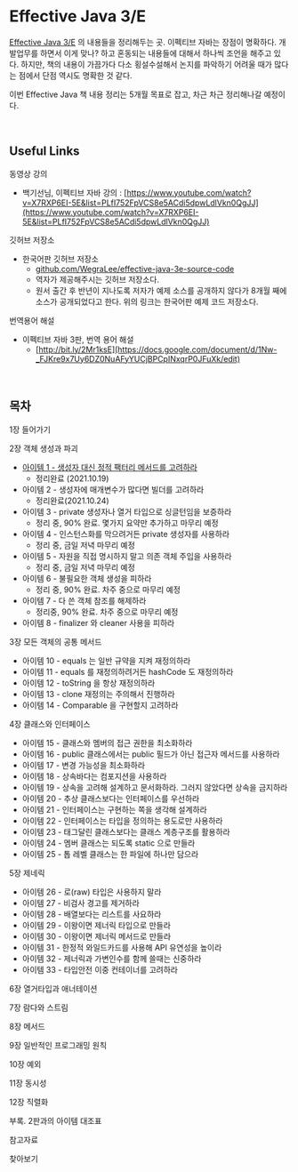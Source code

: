 # Effective Java 3/E

[Effective Java 3/E](http://www.yes24.com/Product/Goods/65551284) 의 내용들을 정리해두는 곳. 이펙티브 자바는 장점이 명확하다. 개발업무를 하면서 이게 맞나? 하고 혼동되는 내용들에 대해서 하나씩 조언을 해주고 있다. 하지만, 책의 내용이 가끔가다 다소 횡설수설해서 논지를 파악하기 어려울 때가 많다는 점에서 단점 역시도 명확한 것 같다.<br>

이번 Effective Java 책 내용 정리는 5개월 목표로 잡고, 차근 차근 정리해나갈 예정이다.<br>

<br>

## Useful Links

동영상 강의

- 백기선님, 이펙티브 자바 강의 : [https://www.youtube.com/watch?v=X7RXP6EI-5E&list=PLfI752FpVCS8e5ACdi5dpwLdlVkn0QgJJ](https://www.youtube.com/watch?v=X7RXP6EI-5E&list=PLfI752FpVCS8e5ACdi5dpwLdlVkn0QgJJ)

깃허브 저장소

- 한국어판 깃허브 저장소
  - [github.com/WegraLee/effective-java-3e-source-code](https://github.com/WegraLee/effective-java-3e-source-code)
  - 역자가 제공해주시는 깃허브 저장소다.
  - 원서 출간 후 반년이 지나도록 저자가 예제 소스를 공개하지 않다가 8개월 째에 소스가 공개되었다고 한다. 위의 링크는 한국어판 예제 코드 저장소다.

번역용어 해설

- 이펙티브 자바 3판, 번역 용어 해설
  - [http://bit.ly/2Mr1ksE](https://docs.google.com/document/d/1Nw-_FJKre9x7Uy6DZ0NuAFyYUCjBPCpINxqrP0JFuXk/edit)

<br>

## 목차

1장 들어가기<br>

2장 객체 생성과 파괴<br>

- [아이템 1 - 생성자 대신 정적 팩터리 메서드를 고려하라](https://github.com/gosgjung/study-effective-java-3nd/blob/main/ITEM-1-%EC%83%9D%EC%84%B1%EC%9E%90-%EB%8C%80%EC%8B%A0-%EC%A0%95%EC%A0%81-%ED%8C%A9%ED%84%B0%EB%A6%AC-%EB%A9%94%EC%84%9C%EB%93%9C%EB%A5%BC-%EA%B3%A0%EB%A0%A4%ED%95%98%EB%9D%BC.md)
  - 정리완료 (2021.10.19)
- 아이템 2 - 생성자에 매개변수가 많다면 빌더를 고려하라
  - 정리완료(2021.10.24)
- 아이템 3 - private 생성자나 열거 타입으로 싱글턴임을 보증하라
  - 정리 중, 90% 완료. 몇가지 요약만 추가하고 마무리 예정
- 아이템 4 - 인스턴스화를 막으려거든 private 생성자를 사용하라
  - 정리 중, 금일 저녁 마무리 예정
- 아이템 5 - 자원을 직접 명시하지 말고 의존 객체 주입을 사용하라
  - 정리 중, 금일 저녁 마무리 예정
- 아이템 6 - 불필요한 객체 생성을 피하라
  - 정리 중, 90% 완료. 차주 중으로 마무리 예정
- 아이템 7 - 다 쓴 객체 참조를 해제하라
  - 정리중, 90% 완료. 차주 중으로 마무리 예정
- 아이템 8 - finalizer 와 cleaner 사용을 피하라

3장 모든 객체의 공통 메서드<br>

- 아이템 10 - equals 는 일반 규약을 지켜 재정의하라
- 아이템 11 - equals 를 재정의하려거든 hashCode 도 재정의하라
- 아이템 12 - toString 을 항상 재정의하라
- 아이템 13 - clone 재정의는 주의해서 진행하라
- 아이템 14 - Comparable 을 구현할지 고려하라

4장 클래스와 인터페이스<br>

- 아이템 15 - 클래스와 멤버의 접근 권한을 최소화하라
- 아이템 16 - public 클래스에서는 public 필드가 아닌 접근자 메서드를 사용하라
- 아이템 17 - 변경 가능성을 최소화하라
- 아이템 18 - 상속바다는 컴포지션을 사용하라
- 아이템 19 - 상속을 고려해 설계하고 문서화하라. 그러지 않았다면 상속을 금지하라
- 아이템 20 - 추상 클래스보다는 인터페이스를 우선하라
- 아이템 21 - 인터페이스는 구현하는 쪽을 생각해 설계하라
- 아이템 22 - 인터페이스는 타입을 정의하는 용도로만 사용하라
- 아이템 23 - 태그달린 클래스보다는 클래스 계층구조를 활용하라
- 아이템 24 - 멤버 클래스는 되도록 static 으로 만들라
- 아이템 25 - 톱 레벨 클래스는 한 파일에 하나만 담으라

5장 제네릭<br>

- 아이템 26 - 로(raw) 타입은 사용하지 말라
- 아이템 27 - 비검사 경고를 제거하라
- 아이템 28 - 배열보다는 리스트를 사요하라
- 아이템 29 - 이왕이면 제너릭 타입으로 만들라
- 아이템 30 - 이왕이면 제너릭 메서드로 만들라
- 아이템 31 - 한정적 와일드카드를 사용해 API 유연성을 높이라
- 아이템 32 - 제너릭과 가변인수를 함께 쓸때는 신중하라
- 아이템 33 - 타입안전 이중 컨테이너를 고려하라

6장 열거타입과 애너테이션<br>

7장 람다와 스트림<br>

8장 메서드<br>

9장 일반적인 프로그래밍 원칙<br>

10장 예외<br>

11장 동시성<br>

12장 직렬화<br>

부록. 2판과의 아이템 대조표<br>

참고자료<br>

찾아보기<br>

<br>